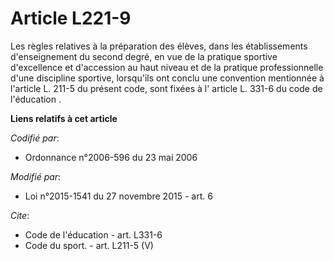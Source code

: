 # Article L221-9

Les règles relatives à la préparation des élèves, dans les établissements d'enseignement du second degré, en vue de la
pratique sportive d'excellence et d'accession au haut niveau et de la pratique professionnelle d'une discipline sportive,
lorsqu'ils ont conclu une convention mentionnée à l'article L. 211-5 du présent code, sont fixées à l'
article L. 331-6 du code de l'éducation
.

**Liens relatifs à cet article**

_Codifié par_:

  - Ordonnance n°2006-596 du 23 mai 2006

_Modifié par_:

  - Loi n°2015-1541 du 27 novembre 2015 - art. 6

_Cite_:

  - Code de l'éducation - art. L331-6
  - Code du sport. - art. L211-5 (V)
